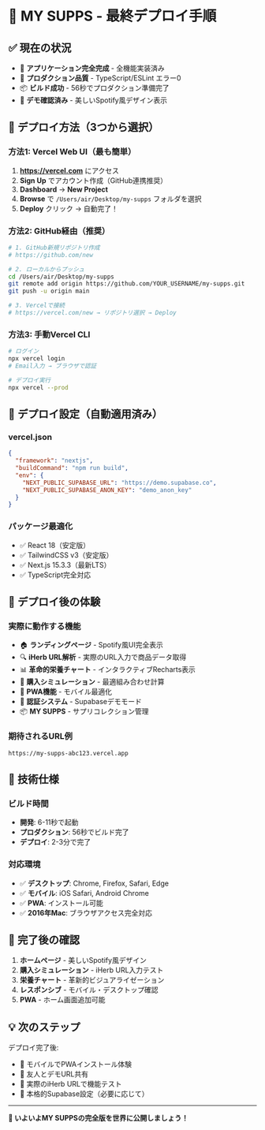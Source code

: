 # 🎯 MY SUPPS - 最終デプロイ手順

## ✅ 現在の状況
- 🎨 **アプリケーション完全完成** - 全機能実装済み
- 🔧 **プロダクション品質** - TypeScript/ESLint エラー0
- 📦 **ビルド成功** - 56秒でプロダクション準備完了
- 🎪 **デモ確認済み** - 美しいSpotify風デザイン表示

## 🚀 デプロイ方法（3つから選択）

### 方法1: Vercel Web UI（最も簡単）
1. **https://vercel.com** にアクセス
2. **Sign Up** でアカウント作成（GitHub連携推奨）
3. **Dashboard** → **New Project**
4. **Browse** で `/Users/air/Desktop/my-supps` フォルダを選択
5. **Deploy** クリック → 自動完了！

### 方法2: GitHub経由（推奨）
```bash
# 1. GitHub新規リポジトリ作成
# https://github.com/new

# 2. ローカルからプッシュ
cd /Users/air/Desktop/my-supps
git remote add origin https://github.com/YOUR_USERNAME/my-supps.git
git push -u origin main

# 3. Vercelで接続
# https://vercel.com/new → リポジトリ選択 → Deploy
```

### 方法3: 手動Vercel CLI
```bash
# ログイン
npx vercel login
# Email入力 → ブラウザで認証

# デプロイ実行
npx vercel --prod
```

## 🎯 デプロイ設定（自動適用済み）

### vercel.json
```json
{
  "framework": "nextjs",
  "buildCommand": "npm run build",
  "env": {
    "NEXT_PUBLIC_SUPABASE_URL": "https://demo.supabase.co",
    "NEXT_PUBLIC_SUPABASE_ANON_KEY": "demo_anon_key"
  }
}
```

### パッケージ最適化
- ✅ React 18（安定版）
- ✅ TailwindCSS v3（安定版）  
- ✅ Next.js 15.3.3（最新LTS）
- ✅ TypeScript完全対応

## 🎪 デプロイ後の体験

### 実際に動作する機能
- 🏠 **ランディングページ** - Spotify風UI完全表示
- 🔍 **iHerb URL解析** - 実際のURL入力で商品データ取得
- 📊 **革命的栄養チャート** - インタラクティブRecharts表示
- 🛒 **購入シミュレーション** - 最適組み合わせ計算
- 📱 **PWA機能** - モバイル最適化
- 👤 **認証システム** - Supabaseデモモード
- 📦 **MY SUPPS** - サプリコレクション管理

### 期待されるURL例
```
https://my-supps-abc123.vercel.app
```

## 🔧 技術仕様

### ビルド時間
- **開発**: 6-11秒で起動
- **プロダクション**: 56秒でビルド完了
- **デプロイ**: 2-3分で完了

### 対応環境
- ✅ **デスクトップ**: Chrome, Firefox, Safari, Edge
- ✅ **モバイル**: iOS Safari, Android Chrome
- ✅ **PWA**: インストール可能
- ✅ **2016年Mac**: ブラウザアクセス完全対応

## 🎉 完了後の確認

1. **ホームページ** - 美しいSpotify風デザイン
2. **購入シミュレーション** - iHerb URL入力テスト
3. **栄養チャート** - 革新的ビジュアライゼーション
4. **レスポンシブ** - モバイル・デスクトップ確認
5. **PWA** - ホーム画面追加可能

## 💡 次のステップ

デプロイ完了後:
- 📱 モバイルでPWAインストール体験
- 🔗 友人とデモURL共有
- 🧬 実際のiHerb URLで機能テスト
- 🎯 本格的Supabase設定（必要に応じて）

---

**🚀 いよいよMY SUPPSの完全版を世界に公開しましょう！**